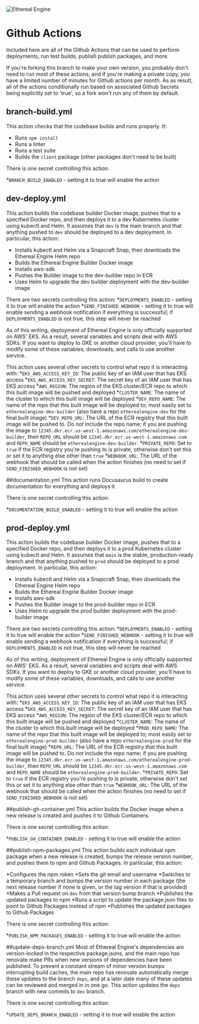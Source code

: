 ![Ethereal Engine](https://github.com/etherealengine/etherealengine/raw/dev/etherealengine%20black.png)

# Github Actions

Included here are all of the Github Actions that can be used to perform deployments,
run test builds, publish publish packages, and more. 

If you're forking this branch to make your own version, you probably don't need to run most of
these actions, and if you're making a private copy, you have a limited number of minutes for
Github actions per month. As as result, all of the actions conditionally run based on associated 
Github Secrets being explicitly set to 'true', so a fork won't run any of them by default.

## branch-build.yml
This action checks that the codebase builds and runs properly. It:
* Runs `npm install`
* Runs a linter
* Runs a test suite
* Builds the `client` package (other packages don't need to be built)

There is one secret controlling this action:

*`BRANCH_BUILD_ENABLED` - setting it to true will enable the action

## dev-deploy.yml
This action builds the codebase builder Docker image, pushes that to a specified Docker repo, and then
deploys it to a dev Kubernetes cluster using kubectl and Helm. It assumes that `dev` is the main branch and that anything 
pushed to `dev` should be deployed to a dev deployment. In particular, this action:

* Installs kubectl and Helm via a Snapcraft Snap, then downloads the Ethereal Engine Helm repo
* Builds the Ethereal Engine Builder Docker image
* Installs aws-sdk
* Pushes the Builder image to the dev-builder repo in ECR
* Uses Helm to upgrade the dev builder deployment with the dev-builder image  

There are two secrets controlling this action:
*`DEPLOYMENTS_ENABLED` - setting it to true will enable the action
*`SEND_FINISHED_WEBHOOK` - setting it to true will enable sending a webhook notification if everything
is successful; if `DEPLOYMENTS_ENABLED` is not true, this step will never be reached

As of this writing, deployment of Ethereal Engine is only officially supported on AWS' EKS. As a result, several
variables and scripts deal with AWS SDKs. If you want to deploy to GKE or another cloud provider, you'll
have to modify some of these variables, downloads, and calls to use another service.

This action uses several other secrets to control what repo it is interacting with:
*`EKS_AWS_ACCESS_KEY_ID`: The public key of an IAM user that has EKS access
*`EKS_AWS_ACCESS_KEY_SECRET`: The secret key of an IAM user that has EKS access
*`AWS_REGION`: The region of the EKS cluster/ECR repo to which this built image will be pushed and deployed
*`CLUSTER_NAME`: The name of the cluster to which this built image will be deployed
*`DEV_REPO_NAME`: The name of the repo that this built image will be deployed to; most easily set to `etherealengine-dev-builder`
(also have a repo `etherealengine-dev` for the final built image)
*`DEV_REPO_URL`: The URL of the ECR registry that this built image will be pushed to. Do *not* include the repo name;
if you are pushing the image to `12345.dkr.ecr.us-west-1.amazonaws.com/etherealengine-dev-builder`, then `REPO_URL`
should be `12345.dkr.ecr.us-west-1.amazonaws.com` and `REPO_NAME` should be `etherealengine-dev-builder`.
*`PRIVATE_REPO`: Set to `true` if the ECR registry you're pushing to is private, otherwise don't set this
or set it to anything else other than `true`
*`WEBHOOK_URL`: The URL of the webhook that should be called when the action finishes (no need to set
if `SEND_FINISHED_WEBHOOK` is not set)

##documentation.yml
This action runs Docusaurus build to create documentation for everything and deploys it 

There is one secret controlling this action:

*`DOCUMENTATION_BUILD_ENABLED` - setting it to true will enable the action

## prod-deploy.yml
This action builds the codebase builder Docker image, pushes that to a specified Docker repo, and then
deploys it to a prod Kubernetes cluster using kubectl and Helm. It assumes that `main` is the stable,
production-ready branch and that anything pushed to `prod` should be deployed to a prod deployment. 
In particular, this action:

* Installs kubectl and Helm via a Snapcraft Snap, then downloads the Ethereal Engine Helm repo
* Builds the Ethereal Engine Builder Docker image
* Installs aws-sdk
* Pushes the Builder image to the prod-builder repo in ECR
* Uses Helm to upgrade the prod builder deployment with the prod-builder image

There are two secrets controlling this action:
*`DEPLOYMENTS_ENABLED` - setting it to true will enable the action
*`SEND_FINISHED_WEBHOOK` - setting it to true will enable sending a webhook notification if everything
is successful; if `DEPLOYMENTS_ENABLED` is not true, this step will never be reached

As of this writing, deployment of Ethereal Engine is only officially supported on AWS' EKS. As a result, several
variables and scripts deal with AWS SDKs. If you want to deploy to GKE or another cloud provider, you'll
have to modify some of these variables, downloads, and calls to use another service.

This action uses several other secrets to control what repo it is interacting with:
*`EKS_AWS_ACCESS_KEY_ID`: The public key of an IAM user that has EKS access
*`EKS_AWS_ACCESS_KEY_SECRET`: The secret key of an IAM user that has EKS access
*`AWS_REGION`: The region of the EKS cluster/ECR repo to which this built image will be pushed and deployed
*`CLUSTER_NAME`: The name of the cluster to which this built image will be deployed
*`PROD_REPO_NAME`: The name of the repo that this built image will be deployed to; most easily set to `etherealengine-prod-builder`
(also have a repo `etherealengine-prod` for the final built image)
*`REPO_URL`: The URL of the ECR registry that this built image will be pushed to. Do *not* include the repo name;
if you are pushing the image to `12345.dkr.ecr.us-west-1.amazonaws.com/etherealengine-prod-builder`, then `REPO_URL`
should be `12345.dkr.ecr.us-west-1.amazonaws.com` and `REPO_NAME` should be `etherealengine-prod-builder`.
*`PRIVATE_REPO`: Set to `true` if the ECR registry you're pushing to is private, otherwise don't set this
or set it to anything else other than `true`
*`WEBHOOK_URL`: The URL of the webhook that should be called when the action finishes (no need to set
if `SEND_FINISHED_WEBHOOK` is not set)

##publish-gh-container.yml
This action builds the Docker image when a new release is created and pushes it to Github Containers.

There is one secret controlling this action:

*`PUBLISH_GH_CONTAINER_ENABLED` - setting it to true will enable the action

##publish-npm-packages.yml
This action builds each individual npm package when a new release is created, bumps the release version number,
and pushes them to npm and Github Packages. 
In particular, this action:

*Configures the npm roken
*Sets the git email and username
*Switches to a temporary branch and bumps the version number in each package (the next release number
if none is given, or the tag version if that is provided)
*Makes a Pull request on `dev` from that version bump branch
*Publishes the updated packages to npm
*Runs a script to update the package.json files to point to Github Packages instead of npm
*Publishes the updated packages to Github Packages

There is one secret controlling this action:

*`PUBLISH_NPM_PACKAGES_ENABLED` - setting it to true will enable the action

##update-deps-branch.yml
Most of Ethereal Engine's dependencies are version-locked in the respective package.jsons, and the main repo has
renovate make PRs when new versions of dependencies have been published. To prevent a constant stream of minor
version bumps interrupting build caches, the main repo has renovate automatically merge these updates to
the branch `deps`, and at a later date many of these updates can be reviewed and merged in in one go.
This action updates the `deps` branch with new commits to `dev` branch.

There is one secret controlling this action:

*`UPDATE_DEPS_BRANCH_ENABLED` - setting it to true will enable the action